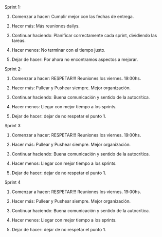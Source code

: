 Sprint 1:


1. Comenzar a hacer: Cumplir mejor con las fechas de entrega.

2. Hacer más: Más reuniones dailys.

3. Continuar haciendo: Planificar correctamente cada sprint, dividiendo las tareas.

4. Hacer menos: No terminar con el tiempo justo.

5. Dejar de hacer: Por ahora no encontramos aspectos a mejorar.



Sprint 2:

1. Comenzar a hacer: RESPETAR!!! Reuniones los viernes. 19:00hs.

2. Hacer más: Pullear y Pushear siempre. Mejor organización.

3. Continuar haciendo: Buena comunicación y sentido de la autocrítica.

4. Hacer menos: Llegar con mejor tiempo a los sprints.

5. Dejar de hacer: dejar de no respetar el punto 1.

Sprint 3

1. Comenzar a hacer: RESPETAR!!! Reuniones los viernes. 19:00hs.

2. Hacer más: Pullear y Pushear siempre. Mejor organización.

3. Continuar haciendo: Buena comunicación y sentido de la autocrítica.

4. Hacer menos: Llegar con mejor tiempo a los sprints.

5. Dejar de hacer: dejar de no respetar el punto 1.

Sprint 4

1. Comenzar a hacer: RESPETAR!!! Reuniones los viernes. 19:00hs.

2. Hacer más: Pullear y Pushear siempre. Mejor organización.

3. Continuar haciendo: Buena comunicación y sentido de la autocrítica.

4. Hacer menos: Llegar con mejor tiempo a los sprints.

5. Dejar de hacer: dejar de no respetar el punto 1.

